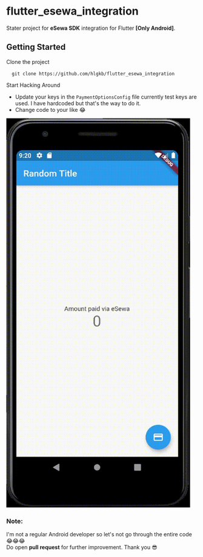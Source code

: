 # flutter_esewa_integration

Stater project for **eSewa SDK** integration for Flutter **[Only Android]**.

## Getting Started

Clone the project

  ```
    git clone https://github.com/hlgkb/flutter_esewa_integration
  ```

Start Hacking Around
- Update your keys in the `PaymentOptionsConfig` file currently test keys are used. I have hardcoded but that's the way to do it.
- Change code to your like 😂


![Screen Capture of eSewa Working](./.github/screen.gif?raw=true "Screen Capture")

### Note:
I'm not a regular Android developer so let's not go through the entire code 😂😂😂  
Do open **pull request** for further improvement. 
Thank you 😎
  
